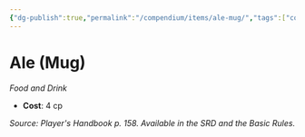 ```yaml
---
{"dg-publish":true,"permalink":"/compendium/items/ale-mug/","tags":["compendium/src/5e/phb","item/gear/food-and-drink"]}
---
```


# Ale (Mug)
*Food and Drink*  

- **Cost**: 4 cp

*Source: Player's Handbook p. 158. Available in the SRD and the Basic Rules.*